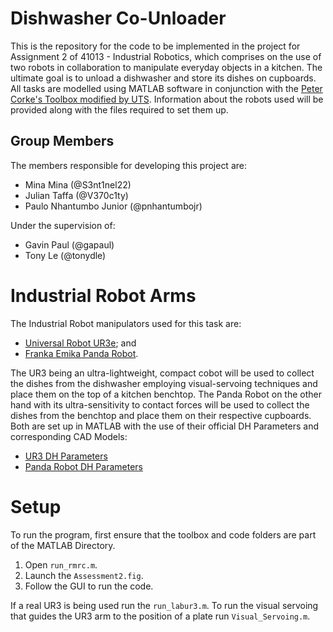 # Dishwasher Co-Unloader

This is the repository for the code to be implemented in the project for Assignment 2 of 41013 - Industrial Robotics, which comprises on the use of two robots in collaboration to manipulate everyday objects in a kitchen.
The ultimate goal is to unload a dishwasher and store its dishes on cupboards. All tasks are modelled using MATLAB software in conjunction with the [Peter Corke's Toolbox modified by UTS](https://drive.google.com/file/d/1LIiJwiqPY4zTxIY6XEu7v6YEde-dq9xP/view?usp=sharing).
Information about the robots used will be provided along with the files required to set them up.

## Group Members
The members responsible for developing this project are:
- Mina Mina (@S3nt1nel22)
- Julian Taffa (@V370c1ty)
- Paulo Nhantumbo Junior (@pnhantumbojr)

Under the supervision of:
- Gavin Paul (@gapaul)
- Tony Le (@tonydle)

# Industrial Robot Arms

The Industrial Robot manipulators used for this task are:
- [Universal Robot UR3e](https://www.universal-robots.com/products/); and
- [Franka Emika Panda Robot](https://www.franka.de/).

The UR3 being an ultra-lightweight, compact cobot will be used to collect the dishes from the dishwasher employing visual-servoing techniques and place them on the top of a kitchen benchtop. The Panda Robot on the other hand with its ultra-sensitivity to contact forces will be used to collect the dishes from the benchtop and place them on their respective cupboards.
Both are set up in MATLAB with the use of their official DH Parameters and corresponding CAD Models:
- [UR3 DH Parameters](https://www.universal-robots.com/articles/ur/application-installation/dh-parameters-for-calculations-of-kinematics-and-dynamics/)
- [Panda Robot DH Parameters](https://frankaemika.github.io/docs/control_parameters.html#denavithartenberg-parameters)

# Setup
To run the program, first ensure that the toolbox and code folders are part of the MATLAB Directory.
1. Open `run_rmrc.m`.
2. Launch the `Assessment2.fig`.
3. Follow the GUI to run the code.

If a real UR3 is being used run the `run_labur3.m`.
To run the visual servoing that guides the UR3 arm to the position of a plate run `Visual_Servoing.m`.
